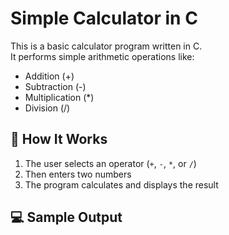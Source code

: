 # Simple Calculator in C

This is a basic calculator program written in C.  
It performs simple arithmetic operations like:

- Addition (+)
- Subtraction (-)
- Multiplication (*)
- Division (/)

## 🔧 How It Works

1. The user selects an operator (`+`, `-`, `*`, or `/`)
2. Then enters two numbers
3. The program calculates and displays the result

## 💻 Sample Output
